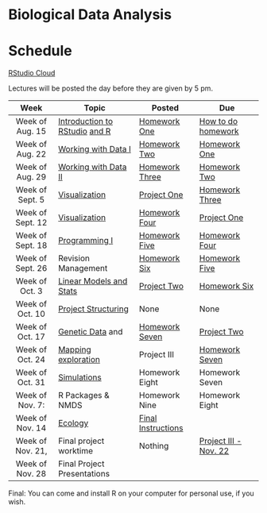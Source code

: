 # Biological Data Analysis

# Schedule

[RStudio Cloud](https://rstudio.cloud/spaces/269769/join?access_code=2DRWaVodBPHSn24odTX619RRpxmCePaGakiq8X3_)

Lectures will be posted the day before they are given by 5 pm.


| Week | Topic | Posted | Due |
|:----:|-------|--------|-----|
| Week of Aug. 15 | [Introduction to RStudio](https://biologicaldataanalysis2019.github.io/2022/articles/00_Syllabus_and_Expectations.html) [and R](https://biologicaldataanalysis2019.github.io/2022/articles/01_Getting_Started_with_R.html)| [Homework One](https://biologicaldataanalysis2019.github.io/2022/articles/homework_1.html) | [How to do homework](https://biologicaldataanalysis2019.github.io/2022/articles/homework_0.html) |
| Week of Aug. 22 |  [Working with Data I](https://biologicaldataanalysis2019.github.io/2022/articles/02_Starting_with_Data.html) | [Homework Two](https://biologicaldataanalysis2019.github.io/2022/articles/homework_2.html) | [Homework One](https://biologicaldataanalysis2019.github.io/2022/articles/homework_1.html) | 
| Week of Aug. 29 | [Working with Data II](https://biologicaldataanalysis2019.github.io/2022/articles/03_Manipulating_Data.html) | [Homework Three](https://biologicaldataanalysis2019.github.io/2022/articles/homework_3.html)  |  [Homework Two](https://biologicaldataanalysis2019.github.io/2022/articles/homework_2.html)  | 
| Week of Sept. 5 | [Visualization](https://biologicaldataanalysis2019.github.io/2022/articles/04-plotting.html) | [Project One](https://biologicaldataanalysis2019.github.io/2022/articles/ProjectOne.html) | [Homework Three](https://biologicaldataanalysis2019.github.io/2022/articles/homework_3.html)  |
| Week of Sept. 12| [Visualization](https://biologicaldataanalysis2019.github.io/2022/articles/04-plotting.html) | [Homework Four](https://biologicaldataanalysis2019.github.io/2022/articles/homework_4.html) | [Project One](https://biologicaldataanalysis2019.github.io/2022/articles/ProjectOne.html) |
| Week of Sept. 18 | [Programming I](https://biologicaldataanalysis2019.github.io/2022/articles/05_Functions.html) | [Homework Five](https://biologicaldataanalysis2019.github.io/2022/articles/homework_5.html)  |  [Homework Four](https://biologicaldataanalysis2019.github.io/2022/articles/homework_4.html) |
| Week of Sept. 26 | Revision Management | [Homework Six](https://biologicaldataanalysis2019.github.io/2022/articles/homework_6.html) | [Homework Five](https://biologicaldataanalysis2019.github.io/2022/articles/homework_5.html)  | 
| Week of Oct. 3 |  [Linear Models and Stats ](https://biologicaldataanalysis2019.github.io/2022/articles/08_linear_models.html) | [Project Two](https://biologicaldataanalysis2019.github.io/2022/articles/project_two.html) | [Homework Six](https://biologicaldataanalysis2019.github.io/2022/articles/homework_6.html)  | 
| Week of Oct. 10 | [Project Structuring](https://biologicaldataanalysis2019.github.io/2022/articles/06_Project_Structuring.html) | None | None | 
| Week of Oct. 17 | [Genetic Data](https://biologicaldataanalysis2019.github.io/2022/articles/09_Tree_of_life.html) and   | [Homework Seven](https://biologicaldataanalysis2019.github.io/2022/articles/homework_7.html)  | [Project Two](https://biologicaldataanalysis2019.github.io/2022/articles/project_two.html) |
| Week of Oct. 24 | [Mapping exploration](https://biologicaldataanalysis2019.github.io/2022/articles/10_GBIF_and_Location.html) | Project III | [Homework Seven](https://biologicaldataanalysis2019.github.io/2022/articles/homework_7.html)  |
| Week of Oct. 31 |  [Simulations](https://biologicaldataanalysis2019.github.io/2022/articles/Simualtion.html)  | Homework Eight | Homework Seven |
| Week of Nov. 7: | R Packages & NMDS | Homework Nine | Homework Eight |  
| Week of Nov. 14  | [Ecology](https://biologicaldataanalysis2019.github.io/2022/articles/11_iNEXT.html) | [Final Instructions](https://biologicaldataanalysis2019.github.io/2022/articles/ProjectFinal.html) |  | 
| Week of Nov. 21, | Final project worktime | Nothing |[Project III - Nov. 22](https://biologicaldataanalysis2019.github.io/2022/articles/project_three.html) | 
| Week of Nov. 28 | Final Project Presentations | | | 

Final: You can come and install R on your computer for personal use, if you wish.

